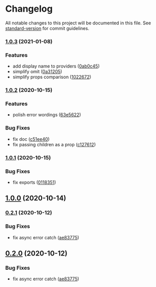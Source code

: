 # Changelog

All notable changes to this project will be documented in this file. See [standard-version](https://github.com/conventional-changelog/standard-version) for commit guidelines.

### [1.0.3](https://github.com/h-a-n-a/stateliss/compare/v1.0.2...v1.0.3) (2021-01-08)

### Features

- add display name to providers ([0ab0c45](https://github.com/h-a-n-a/stateliss/commit/0ab0c45ff55a7d92ac9d67e5c0287e0c232df972))
- simplify omit ([0a31205](https://github.com/h-a-n-a/stateliss/commit/0a31205fafe268d2bb30a00e90d2dcae36e9ddfe))
- simplify props comparison ([1022672](https://github.com/h-a-n-a/stateliss/commit/10226727b6a44d90959b524e189677f870bc794a))

### [1.0.2](https://github.com/h-a-n-a/unshaped/compare/v1.0.1...v1.0.2) (2020-10-15)

### Features

- polish error wordings ([63e5622](https://github.com/h-a-n-a/unshaped/commit/63e5622162d39180b45a5131a8061a9c6416154c))

### Bug Fixes

- fix doc ([c51ee40](https://github.com/h-a-n-a/unshaped/commit/c51ee40d764fe8ae856ca5a7d70265221e5d0713))
- fix passing children as a prop ([c127612](https://github.com/h-a-n-a/unshaped/commit/c12761238011d99509403909f80efac54652f8d0))

### [1.0.1](https://github.com/h-a-n-a/unshaped/compare/v1.0.0...v1.0.1) (2020-10-15)

### Bug Fixes

- fix exports ([0118351](https://github.com/h-a-n-a/unshaped/commit/01183518805f31d9242f5868c9b0abd33d6df8b2))

## [1.0.0](https://github.com/h-a-n-a/unshaped/compare/v0.2.1...v1.0.0) (2020-10-14)

### [0.2.1](https://github.com/h-a-n-a/unshaped/compare/v0.1.0...v0.2.1) (2020-10-12)

### Bug Fixes

- fix async error catch ([ae83775](https://github.com/h-a-n-a/unshaped/commit/ae8377518435bf467cb0d2a2d11e25f58b2c3a25))

## [0.2.0](https://github.com/h-a-n-a/unshaped/compare/v0.1.0...v0.2.0) (2020-10-12)

### Bug Fixes

- fix async error catch ([ae83775](https://github.com/h-a-n-a/unshaped/commit/ae8377518435bf467cb0d2a2d11e25f58b2c3a25))
